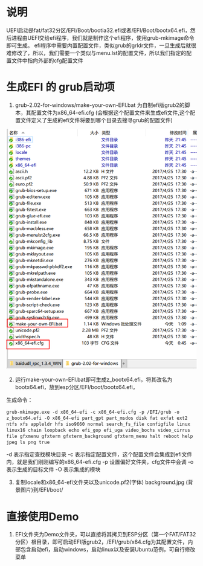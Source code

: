 # 说明
  UEFI启动是fat/fat32分区/EFI/Boot/bootia32.efi或者/EFI/Boot/bootx64.efi，然后进程由UEFI交给efi程序，我们就是制作这个efi程序，使用grub-mkimage命令即可生成。
 efi程序中需要内置配置文件，类似grub的grldr文件，一旦生成后就很难修改了，所以，我们需要一个类似与menu.lst的配置文件，所以我们指定的配置文件中指向外部的cfg配置文件

# 生成EFI 的 grub启动项

1. grub-2.02-for-windows/make-your-own-EFI.bat 为自制efi版grub2的脚本，其配置文件为x86_64-efi.cfg (会根据这个配置文件来生成efi文件,这个配置文件定义了生成的efi文件将要到哪个目录去搜寻grub的配置文件)

![001][1]

2. 运行make-your-own-EFI.bat即可生成z_bootx64.efi，将其改名为bootx64.efi，放到esp分区/EFI/boot/bootx64.efi，

生成命令：
```
grub-mkimage.exe -d x86_64-efi -c x86_64-efi.cfg -p /EFI/grub -o z_bootx64.efi -O x86_64-efi part_gpt part_msdos disk fat exfat ext2 ntfs xfs appleldr hfs iso9660 normal search_fs_file configfile linux linux16 chain loopback echo efi_gop efi_uga video_bochs video_cirrus file gfxmenu gfxterm gfxterm_background gfxterm_menu halt reboot help jpeg ls png true 
```
-d 表示指定查找模块目录
-c 表示指定配置文件，这个配置文件会集成到efi文件内，就是我们刚刚编写的x86_64-efi.cfg
-p 设置偏好文件夹，cfg文件中会调
-o 表示生成的目标文件
-O 表示集成的模块


3. 复制locale和x86_64-efi文件夹以及unicode.pf2(字体) background.jpg (背景图片)到/EFI/boot/

# 直接使用Demo

1. EFI文件夹为Demo文件夹，可以直接将其拷贝到ESP分区（第一个FAT/FAT32分区）根目录，即可启动EFI版grub2，/EFI/grub/x64.cfg为其配置文件，内部包含启动efi，启动windows，启动linux以及安装Ubuntu范例，可自行修改菜单


  [1]: ./images/1515334578820.jpg